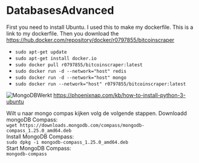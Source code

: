 # DatabasesAdvanced
First you need to install Ubuntu. I used this to make my dockerfile.
This is a link to my dockerfile.
Then you download the 
https://hub.docker.com/repository/docker/r0797855/bitcoinscraper

- `sudo apt-get update`
- `sudo apt-get install docker.io`
- `sudo docker pull r0797855/bitcoinscraper:latest`
- `sudo docker run -d --network="host" redis`
- `sudo docker run -d --network="host" mongo`
- `sudo docker run --network="host" r0797855/bitcoinscraper:latest`


![MongoDBWerkt](https://user-images.githubusercontent.com/79083840/109400704-6ee56400-794a-11eb-97c4-77d7b02acdcf.PNG)
https://phoenixnap.com/kb/how-to-install-python-3-ubuntu


Wilt u naar mongo compas kijken volg de volgende stappen.
Downloadd mongoDB Compass:<br>
`wget https://downloads.mongodb.com/compass/mongodb-compass_1.25.0_amd64.deb` <br>
Install MongoDB Compass:<br>
`sudo dpkg -i mongodb-compass_1.25.0_amd64.deb`<br>
Start MongoDB Compass:<br>
`mongodb-compass`<br>

